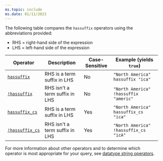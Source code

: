 ```yaml
---
ms.topic: include
ms.date: 01/11/2023
---
```


The following table compares the `hassuffix` operators using the abbreviations provided:

* RHS = right-hand side of the expression
* LHS = left-hand side of the expression

|Operator   |Description   |Case-Sensitive  |Example (yields `true`)  |
|-----------|--------------|----------------|-------------------------|
|[`hassuffix`](hassuffix-operator.md) |RHS is a term suffix in LHS |No |`"North America" hassuffix "ica"`|
|[`!hassuffix`](not-hassuffix-operator.md) |RHS isn't a term suffix in LHS |No |`"North America" !hassuffix "americ"`|
|[`hassuffix_cs`](hassuffix-cs-operator.md)  |RHS is a term suffix in LHS |Yes |`"North America" hassuffix_cs "ica"`|
|[`!hassuffix_cs`](not-hassuffix-cs-operator.md) |RHS isn't a term suffix in LHS |Yes |`"North America" !hassuffix_cs "icA"`|

For more information about other operators and to determine which operator is most appropriate for your query, see [datatype string operators](../kusto/query/datatypes-string-operators.md).
